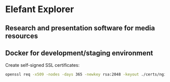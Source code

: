 Elefant Explorer
================

Research and presentation software for media resources
------------------------------------------------------



Docker for development/staging environment
------------------------------------------

Create self-signed SSL certificates:

```bash
openssl req -x509 -nodes -days 365 -newkey rsa:2048 -keyout ./certs/nginx.key -out ./certs/nginx.crt
```
